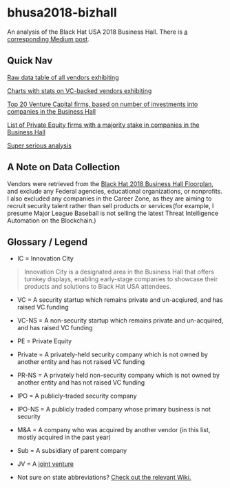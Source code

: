 # bhusa2018-bizhall
An analysis of the Black Hat USA 2018 Business Hall. There is [a corresponding Medium post](https://medium.com/@kshortridge/analyzing-the-black-hat-usa-2018-business-hall-65836a11475c).

## Quick Nav
[Raw data table of all vendors exhibiting](https://github.com/swagitda/bhusa2018-bizhall/blob/master/data-table/bhusa18-bizhall-list.md)

[Charts with stats on VC-backed vendors exhibiting](https://github.com/swagitda/bhusa2018-bizhall/tree/master/vc-analysis)

[Top 20 Venture Capital firms, based on number of investments into companies in the Business Hall](https://github.com/swagitda/bhusa2018-bizhall/blob/master/vc-analysis/top20-vc.md)

[List of Private Equity firms with a majority stake in companies in the Business Hall](https://github.com/swagitda/bhusa2018-bizhall/blob/master/pe-firms.md)

[Super serious analysis](https://github.com/swagitda/bhusa2018-bizhall/serious-analysis)

## A Note on Data Collection
Vendors were retrieved from the [Black Hat 2018 Business Hall Floorplan](http://www.expocad.com/host/fx/ubm/18blckh/exfx.html#exhibitors), and exclude any Federal agencies, educational organizations, or nonprofits. I also excluded any companies in the Career Zone, as they are aiming to recruit security talent rather than sell products or services (for example, I presume Major League Baseball is not selling the latest Threat Intelligence Automation on the Blockchain.)


## Glossary / Legend
* IC = Innovation City 
> Innovation City is a designated area in the Business Hall that offers turnkey displays, enabling early-stage companies to showcase their products and solutions to Black Hat USA attendees.

* VC = A security startup which remains private and un-acqiured, and has raised VC funding

* VC-NS = A non-security startup which remains private and un-acquired, and has raised VC funding

* PE = Private Equity

* Private = A privately-held security company which is not owned by another entity and has not raised VC funding

* PR-NS = A privately held non-security company which is not owned by another entity and has not raised VC funding

* IPO = A publicly-traded security company
* IPO-NS = A publicly traded company whose primary business is not security

* M&A = A company who was acquired by another vendor (in this list, mostly acquired in the past year)
* Sub = A subsidiary of parent company

* JV = A [joint venture](https://www.investopedia.com/terms/j/jointventure.asp)

* Not sure on state abbreviations? [Check out the relevant Wiki.](https://en.wikipedia.org/wiki/List_of_U.S._state_abbreviations)  